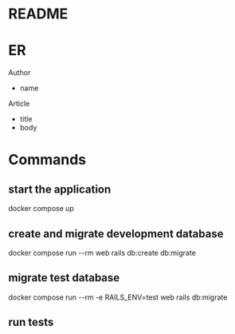 # README

# ER
Author
- name

Article
- title
- body

# Commands

## start the application
docker compose up

## create and migrate development database
docker compose run --rm web rails db:create db:migrate

## migrate test database
docker compose run --rm -e RAILS_ENV=test web rails db:migrate

## run tests
